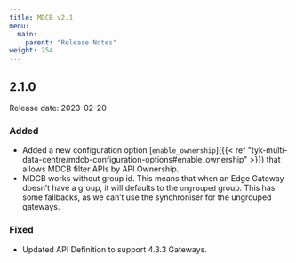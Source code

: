 ```yaml
---
title: MDCB v2.1
menu:
  main:
    parent: "Release Notes"
weight: 254
---
```


## 2.1.0
Release date: 2023-02-20

### Added
- Added a new configuration option [`enable_ownership`]({{< ref "tyk-multi-data-centre/mdcb-configuration-options#enable_ownership" >}}) that allows MDCB filter APIs by API Ownership. 
- MDCB works without group id. This means that when an Edge Gateway doesn’t have a group, it will defaults to the `ungrouped` group. This has some fallbacks, as we can’t use the synchroniser for the ungrouped gateways.


### Fixed
- Updated API Definition to support 4.3.3 Gateways. 
